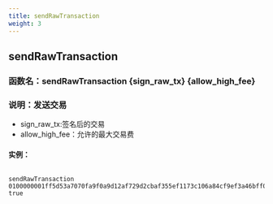 ```yaml
---
title: sendRawTransaction
weight: 3
---
```


## sendRawTransaction
### 函数名：sendRawTransaction {sign_raw_tx} {allow_high_fee}
### 说明：发送交易

- sign_raw_tx:签名后的交易
- allow_high_fee：允许的最大交易费

#### 实例：

```

sendRawTransaction 0100000001ff5d53a7070fa9f0a9d12af729d2cbaf355ef1173c106a84cf9ef3a46bff03b202000000ffffffff01005504790a0000001976a914627777996288556166614462639988446255776688ac000000000000000001000000000000000000000000ffffffff6b483045022100dced4d67dd74647d0036077ee5b435838934377b1d296dd9da852772911e3be2022063dd346bd812a894968b8acacead7e7beff48947657a82f1e8f9c38876d4c905012103aba0a09f5b44138a46a2e5d26b8659923d84c4ba9437e22c3828cac43d0edb49 true

```
